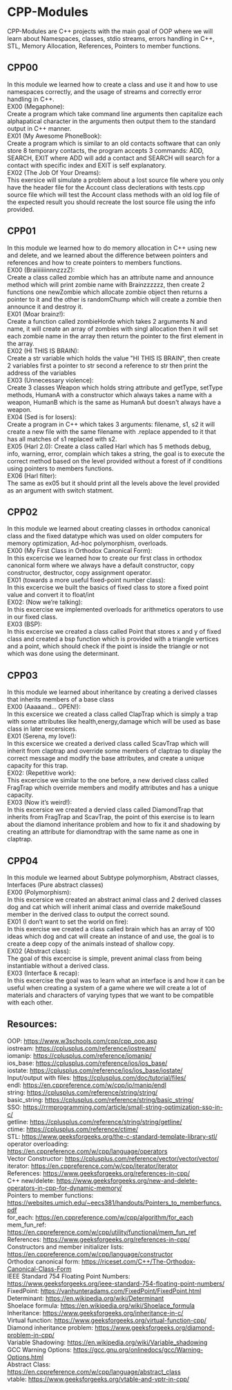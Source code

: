 # CPP-Modules
CPP-Modules are C++ projects with the main goal of OOP where we will learn about Namespaces, classes, stdio streams, errors handling in C++, STL, Memory Allocation, References, Pointers to member functions.  
## CPP00  
In this module we learned how to create a class and use it and how to use namespaces correctly, and the usage of streams and correctly error handling in C++.  
EX00 (Megaphone):  
Create a program which take command line arguments then capitalize each alphapatical character in the arguments then output them to the standard output in C++ manner.  
EX01 (My Awesome PhoneBook):  
Create a program which is similar to an old contacts software that can only store 8 temporary contacts, the program accepts 3 commands: ADD, SEARCH, EXIT where ADD will add a contact and SEARCH will search for a contact with specific index and EXIT is self explanatory.  
EX02 (The Job Of Your Dreams):  
This exersice will simulate a problem about a lost source file where you only have the header file for the Account class declerations with tests.cpp source file which will test the Account class methods with an old log file of the expected result you should recreate the lost source file using the info provided.  
## CPP01
In this module we learned how to do memory allocation in C++ using new and delete, and we learned about the difference between pointers and references and how to create pointers to members functions.  
EX00 (BraiiiiiiinnnzzzZ):  
Create a class called zombie which has an attribute name and announce method which will print zombie name with Brainzzzzzz, then create 2 functions one newZombie which allocate zombie object then returns a pointer to it and the other is randomChump which will create a zombie then announce it and destroy it.  
EX01 (Moar brainz!):  
Create a function called zombieHorde which takes 2 arguments N and name, it will create an array of zombies with singl allocation then it will set each zombie name in the array then return the pointer to the first element in the array.   
EX02 (HI THIS IS BRAIN):  
Create a str variable which holds the value "HI THIS IS BRAIN", then create 2 variables first a pointer to str second a reference to str then print the address of the variables  
EX03 (Unnecessary violence):  
Create 3 classes Weapon which holds string attribute and getType, setType methods, HumanA with a constructor which always takes a name with a weapon, HumanB which is the same as HumanA but doesn't always have a weapon.  
EX04 (Sed is for losers):  
Create a program in C++ which takes 3 arguments: filename, s1, s2 it will create a new file with the same filename with .replace appended to it that has all matches of s1 replaced with s2.  
EX05 (Harl 2.0):
Create a class called Harl which has 5 methods debug, info, warning, error, complain which takes a string, the goal is to execute the correct method based on the level provided without a forest of if conditions using pointers to members functions.  
EX06 (Harl filter):  
The same as ex05 but it should print all the levels above the level provided as an argument with switch statment.  
## CPP02
In this module we learned about creating classes in orthodox canonical class and the fixed datatype which was used on older computers for memory optimization, Ad-hoc polymorphism, overloads.  
EX00 (My First Class in Orthodox Canonical Form):  
In this excercise we learned how to create our first class in orthodox canonical form where we always have a default constructor, copy constructor, destructor, copy assignment operator.  
EX01 (towards a more useful fixed-point number class):  
In this excercise we built the basics of fixed class to store a fixed point value and convert it to float/int  
EX02: (Now we’re talking):  
In this excercise we implemented overloads for arithmetics operators to use in our fixed class.  
EX03 (BSP):  
In this excercise we created a class called Point that stores x and y of fixed class and created a bsp function which is provided with a triangle vertices and a point, which should check if the point is inside the triangle or not which was done using the determinant.  
## CPP03
In this module we learned about inheritance by creating a derived classes that inherits members of a base class  
EX00 (Aaaaand... OPEN!):  
In this excersice we created a class called ClapTrap which is simply a trap with some attributes like health,energy,damage which will be used as base class in later excersices.  
EX01 (Serena, my love!):  
In this excersice we created a derived class called ScavTrap which will inherit from claptrap and override some members of claptrap to display the correct message and modify the base attributes, and create a unique capacity for this trap.  
EX02: (Repetitive work):  
This excercise we similar to the one before, a new derived class called FragTrap which override members and modify attributes and has a unique capacity.  
EX03 (Now it’s weird!):  
In this excersice we created a dervied class called DiamondTrap that inherits from FragTrap and ScavTrap, the point of this exercise is to learn about the diamond inheritance problem and how to fix it and shadowing by creating an attribute for diamondtrap with the same name as one in claptrap. 
## CPP04
In this module we learned about Subtype polymorphism, Abstract classes, Interfaces (Pure abstract classes)  
EX00 (Polymorphism):  
In this excersice we created an abstract animal class and 2 derived classes dog and cat which will inherit animal class and override makeSound member in the derived class to output the correct sound.  
EX01 (I don’t want to set the world on fire):  
In this exercise we created a class called brain which has an array of 100 ideas which dog and cat will create an instance of and use, the goal is to create a deep copy of the animals instead of shallow copy.  
EX02 (Abstract class):  
The goal of this excercise is simple, prevent animal class from being instantiable without a derived class.  
EX03 (Interface & recap):  
In this excercise the goal was to learn what an interface is and how it can be useful when creating a system of a game where we will create a lot of materials and characters of varying types that we want to be compatible with each other.  
## Resources:
OOP: https://www.w3schools.com/cpp/cpp_oop.asp  
iostream: https://cplusplus.com/reference/iostream/  
iomanip: https://cplusplus.com/reference/iomanip/  
ios_base: https://cplusplus.com/reference/ios/ios_base/  
iostate: https://cplusplus.com/reference/ios/ios_base/iostate/  
Input/output with files: https://cplusplus.com/doc/tutorial/files/  
endl: https://en.cppreference.com/w/cpp/io/manip/endl  
string: https://cplusplus.com/reference/string/string/  
basic_string: https://cplusplus.com/reference/string/basic_string/  
SSO: https://rrmprogramming.com/article/small-string-optimization-sso-in-c/  
getline: https://cplusplus.com/reference/string/string/getline/  
ctime: https://cplusplus.com/reference/ctime/  
STL: https://www.geeksforgeeks.org/the-c-standard-template-library-stl/  
operator overloading: https://en.cppreference.com/w/cpp/language/operators  
Vector Constructor: https://cplusplus.com/reference/vector/vector/vector/  
iterator: https://en.cppreference.com/w/cpp/iterator/iterator  
References: https://www.geeksforgeeks.org/references-in-cpp/  
C++ new/delete: https://www.geeksforgeeks.org/new-and-delete-operators-in-cpp-for-dynamic-memory/  
Pointers to member functions: https://websites.umich.edu/~eecs381/handouts/Pointers_to_memberfuncs.pdf  
for_each: https://en.cppreference.com/w/cpp/algorithm/for_each  
mem_fun_ref: https://en.cppreference.com/w/cpp/utility/functional/mem_fun_ref  
References: https://www.geeksforgeeks.org/references-in-cpp/  
Constructors and member initializer lists: https://en.cppreference.com/w/cpp/language/constructor  
Orthodox canonical form: https://riceset.com/C++/The-Orthodox-Canonical-Class-Form  
IEEE Standard 754 Floating Point Numbers: https://www.geeksforgeeks.org/ieee-standard-754-floating-point-numbers/  
FixedPoint: https://vanhunteradams.com/FixedPoint/FixedPoint.html  
Determinant: https://en.wikipedia.org/wiki/Determinant  
Shoelace formula: https://en.wikipedia.org/wiki/Shoelace_formula  
Inheritance: https://www.geeksforgeeks.org/inheritance-in-c/  
Virtual function: https://www.geeksforgeeks.org/virtual-function-cpp/  
Diamond inheritance problem: https://www.geeksforgeeks.org/diamond-problem-in-cpp/  
Variable Shadowing: https://en.wikipedia.org/wiki/Variable_shadowing  
GCC Warning Options: https://gcc.gnu.org/onlinedocs/gcc/Warning-Options.html  
Abstract Class: https://en.cppreference.com/w/cpp/language/abstract_class  
vtable: https://www.geeksforgeeks.org/vtable-and-vptr-in-cpp/
